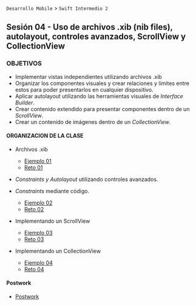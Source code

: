 `Desarrollo Mobile` > `Swift Intermedio 2`

## Sesión 04 - Uso de archivos .xib (nib files), autolayout, controles avanzados, ScrollView y CollectionView

### OBJETIVOS 

- Implementar vistas independientes utilizando archivos .xib
- Organizar los componentes visuales y crear relaciones y límites entre estos para poder presentarlos en cualquier dispositivo.
- Aplicar autolayout utilizando las herramientas visuales de _Interface Builder_.
- Crear contenido extendido para presentar componentes dentro de un _ScrollView_.
- Crear un contenido de imágenes dentro de un _CollectionView_.

#### ORGANIZACION DE LA CLASE 

- Archivos .xib

	- [Ejemplo 01](Ejemplo-01)
	- [Reto 01](Reto-01)

- _Constraints y Autolayout_ utilizando controles avanzados.
- _Constraints_ mediante código.

	- [Ejemplo 02](Ejemplo-02)
	- [Reto 02](Reto-02)

- Implementando un ScrollView

	- [Ejemplo 03](Ejemplo-03)
	- [Reto 03](Reto-03)

- Implementando un CollectionView

	- [Ejemplo 04](Ejemplo-04)
	- [Reto 04](Reto-04)

#### Postwork

- [Postwork](Postwork)